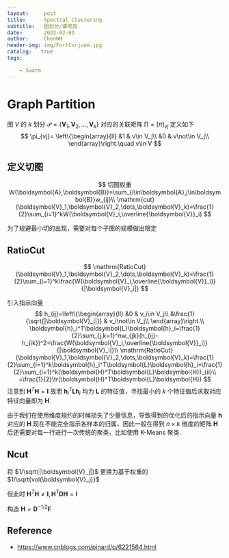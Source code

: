 ```yaml
---
layout:     post
title:      Spectral Clustering
subtitle:   图划分/谱聚类
date:       2022-02-03
author:     ChenWH
header-img: img/FortCorjuem.jpg
catalog:   true
tags:

    - Swarm
---
```


# Graph Partition

图 $V$ 的 $k$ 划分 $\mathcal{P}=\{\boldsymbol{V}_1,\boldsymbol{V}_2,\dots,\boldsymbol{V}_k\}$ 对应的关联矩阵 $\prod=[\pi]_{vj}$ 定义如下
$$
\pi_{vj}=
\left\{\begin{array}{ll}
&1 & v\in V_j\\
&0 & v\not\in V_j\\
\end{array}\right.\quad
v\in V
$$

## 定义切图

$$
切图权重W(\boldsymbol{A},\boldsymbol{B})=\sum_{i\in\boldsymbol{A},j\in\boldsymbol{B}}w_{ij}\\
\mathrm{cut}(\boldsymbol{V}_1,\boldsymbol{V}_2,\dots,\boldsymbol{V}_k)=\frac{1}{2}\sum_{i=1}^kW(\boldsymbol{V}_i,\overline{\boldsymbol{V}}_i)
$$

为了规避最小切的出现，需要对每个子图的规模做出限定

## RatioCut

$$
\mathrm{RatioCut}(\boldsymbol{V}_1,\boldsymbol{V}_2,\dots,\boldsymbol{V}_k)=\frac{1}{2}\sum_{i=1}^k\frac{W(\boldsymbol{V}_i,\overline{\boldsymbol{V}}_i)}{|\boldsymbol{V}_i|}
$$

引入指示向量
$$
h_{ij}=\left\{\begin{array}{ll}
&0 & v_i\in V_j\\
&\frac{1}{\sqrt{|\boldsymbol{V}_j|}} & v_i\not\in V_j\\
\end{array}\right.\\
\boldsymbol{h}_i^T\boldsymbol{L}\boldsymbol{h}_i=\frac{1}{2}\sum_{j,k=1}^nw_{jk}(h_{ij}-h_{ik})^2=\frac{W(\boldsymbol{V}_i,\overline{\boldsymbol{V}}_i)}{|\boldsymbol{V}_i|}\\
\mathrm{RatioCut}(\boldsymbol{V}_1,\boldsymbol{V}_2,\dots,\boldsymbol{V}_k)=\frac{1}{2}\sum_{i=1}^k\boldsymbol{h}_i^T\boldsymbol{L}\boldsymbol{h}_i=\frac{1}{2}\sum_{i=1}^k(\boldsymbol{H}^T\boldsymbol{L}\boldsymbol{H})_{ii}\\
=\frac{1}{2}\tr(\boldsymbol{H}^T\boldsymbol{L}\boldsymbol{H})
$$
注意到 $\boldsymbol{H}^T\boldsymbol{H}=\boldsymbol{I}$ 故而 $\boldsymbol{h}_i^T\boldsymbol{L}\boldsymbol{h}_i$ 均为 $\boldsymbol{L}$ 的特征值，寻找最小的 $k$ 个特征值后求取对应特征向量即为 $\boldsymbol{H}$ 

由于我们在使用维度规约的时候损失了少量信息，导致得到的优化后的指示向量 $\boldsymbol{h}$ 对应的 $\boldsymbol{H}$ 现在不能完全指示各样本的归属，因此一般在得到 $n\times k$ 维度的矩阵 $\boldsymbol{H}$ 后还需要对每一行进行一次传统的聚类，比如使用 K-Means 聚类.

## Ncut

将 $1/\sqrt{|\boldsymbol{V}_j|}$ 更换为基于权重的 $1/\sqrt{vol(\boldsymbol{V}_j)}$

但此时 $\boldsymbol{H}^T\boldsymbol{H}\not=\boldsymbol{I},\boldsymbol{H}^T\boldsymbol{DH}=\boldsymbol{I}$ 

构造 $\boldsymbol{H}=\boldsymbol{D}^{-1/2}\boldsymbol{F}$

## Reference

- https://www.cnblogs.com/pinard/p/6221564.html
